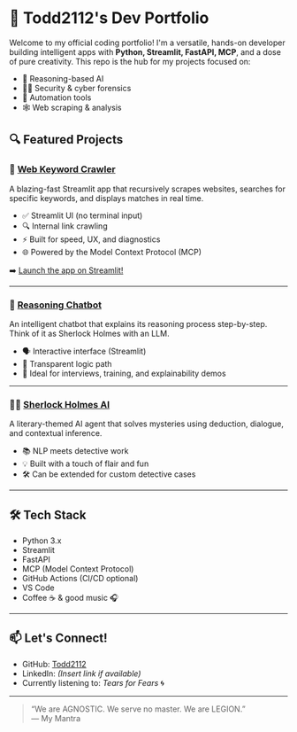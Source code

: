# 🚀 Todd2112's Dev Portfolio

Welcome to my official coding portfolio! I'm a versatile, hands-on developer building intelligent apps with **Python, Streamlit, FastAPI, MCP**, and a dose of pure creativity. This repo is the hub for my projects focused on:

- 🧠 Reasoning-based AI
- 🕵️‍♂️ Security & cyber forensics
- 🧰 Automation tools
- 🕸️ Web scraping & analysis

## 🔍 Featured Projects

### 📌 [Web Keyword Crawler](https://web-keyword.streamlit.app/)
A blazing-fast Streamlit app that recursively scrapes websites, searches for specific keywords, and displays matches in real time. 

- ✅ Streamlit UI (no terminal input)
- 🔍 Internal link crawling
- ⚡ Built for speed, UX, and diagnostics
- 🌐 Powered by the Model Context Protocol (MCP)

➡️ [Launch the app on Streamlit!](https://web-keyword.streamlit.app/) 

---

### 🧠 [Reasoning Chatbot](./reasoning-ai-chatbot/)
An intelligent chatbot that explains its reasoning process step-by-step. Think of it as Sherlock Holmes with an LLM.

- 🗣️ Interactive interface (Streamlit)
- 🔎 Transparent logic path
- 🧰 Ideal for interviews, training, and explainability demos

---

### 🕵️‍♂️ [Sherlock Holmes AI](./sherlock-holmes-ai/)
A literary-themed AI agent that solves mysteries using deduction, dialogue, and contextual inference.

- 📚 NLP meets detective work
- 💡 Built with a touch of flair and fun
- 🛠️ Can be extended for custom detective cases

---

## 🛠 Tech Stack

- Python 3.x
- Streamlit
- FastAPI
- MCP (Model Context Protocol)
- GitHub Actions (CI/CD optional)
- VS Code
- Coffee ☕ & good music 🎧

---

## 📫 Let's Connect!

- GitHub: [Todd2112](https://github.com/Todd2112)
- LinkedIn: *(Insert link if available)*
- Currently listening to: *Tears for Fears* 🌀

---

> “We are AGNOSTIC. We serve no master. We are LEGION.”  
> — My Mantra
